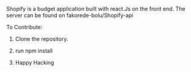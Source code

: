 Shopify is a budget application built with react.Js on the front end. The server can be found on fakorede-bolu/Shopify-api

To Contribute:

1. Clone the repository.

2. run npm install 

3. Happy Hacking
